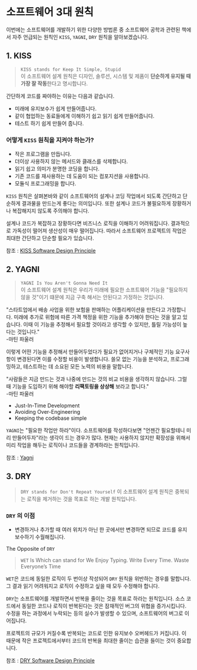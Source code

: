 # 소프트웨어 3대 원칙
이번에는 소프트웨어를 개발하기 위한 다양한 방법론 중 소프트웨어 공학과 관련된 책에서 
자주 언급되는 원칙인 `KISS`, `YAGNI`, `DRY` 원칙을 알아보겠습니다.

## 1. KISS
> `KISS stands for Keep It Simple, Stupid`    
> 이 소프트웨어 설계 원칙은 디자인, 솔루션, 시스템 및 제품이 **단순하게 유지될 때 가장 잘 작동**한다고 명시합니다.

간단하게 코드를 짜야하는 이유는 다음과 같습니다.
- 미래에 유지보수가 쉽게 만들어줍니다.
- 같이 협업하는 동료들에게 이해하기 쉽고 읽기 쉽게 만들어줍니다.
- 테스트 하기 쉽게 만들어 줍니다.

### 어떻게 `KISS` 원칙을 지켜야 하는가?
- 작은 프로그램을 만듭니다. 
- 더이상 사용하지 않는 메서드와 클래스를 삭제합니다.
- 읽기 쉽고 의미가 분명한 코딩을 합니다.
- 기존 코드를 재사용하는 데 도움이 되는 컴포지션을 사용합니다.
- 모듈식 프로그래밍을 합니다.

`KISS` 원칙은 살펴본바와 같이 소프트웨어의 설계나 코딩 작업에서 되도록 간단하고 단순하게
결과물을 만드는게 좋다는 의미입니다. 또한 설계나 코드가 불필요하게 장황하거나 복잡해지지 않도록 주의해야 합니다.

설계나 코드가 복잡하고 장황하다면 비즈니스 로직을 이해하기 어려워집니다. 결과적으로
가독성이 떨어져 생산성이 매우 떨어집니다. 따라서 소프트웨어 프로젝트의 작업은 최대한 간단하고 단순할 필요가 있습니다.

참조 : [KISS Software Design Principle](https://www.baeldung.com/cs/kiss-software-design-principle)
## 2. YAGNI
> `YAGNI Is You Aren't Gonna Need It`   
> 이 소프트웨어 설계 원칙은 우리가 미래에 필요한 소프트웨어 기능을 "필요하지 않을 것"이기 떄문에 지금 구축
> 해서는 안된다고 가정하는 것입니다.


"스타트업에서 배송 사업을 위한 보험을 판매하는 어플리케이션을 만든다고 가정합니다. 미래에 추가로 위험에 따른 가격
책정을 위한 기능을 추가해야 한다는 것을 알고 있습니다. 이때 이 기능을 추정해서 필요할 것이라고 생각할 수 있지만, 틀릴 가능성이 높다는 것입니다."   
-마틴 파울러

이렇게 어떤 기능을 추정해서 만들어두었다가 필요가 없어지거나 구체적인 기능 요구사항이 변경된다면 이를 수정할
비용이 발생합니다. 쓸모 없는 기능을 분석하고, 프로그래밍하고, 테스트하는 데 소요된 모든 노력의 비용을 말합니다.

"사람들은 지금 만드는 것과 나중에 만드는 것의 비교 비용을 생각하지 않습니다. 그럴 때 기능을 도입하기 위해 
해야할 **리팩토링을 상상해** 보라고 합니다."    
 -마틴 파울러

- Just-In-Time Development
- Avoiding Over-Engineering
- Keeping the codebase simple 

`YAGNI`는 "필요한 작업만 하라"이다. 소프트웨어를 작성하다보면 "언젠간 필요할테니 미리 만들어두자"라는 생각이 드는 경우가 많다.
현재는 사용하지 않지만 확장성을 위해서 미리 작업을 해두는 로직이나 코드들을 경계하라는 원칙입니다.


참조 : [Yagni](https://martinfowler.com/bliki/Yagni.html)
## 3. DRY
> `DRY stands for Don't Repeat Yourself`
> 이 소프트웨어 설계 원칙은 중복되는 로직을 제거하는 것을 목표로 하는 개발 원칙입니다.

### `DRY` 의 이점
- 변경하거나 추가할 때 여러 위치가 아닌 한 곳에서만 변경하면 되므로 코드를 유지보수하기 수월해집니다.

The Opposite of `DRY`   
>`WET` Is Which can stand for We Enjoy Typing. Write Every Time. Waste Everyone’s Time

`WET`은 코드에 동일한 로직이 두 번이상 작성되어 `DRY` 원칙을 위반하는 경우를 말합니다. 
그 결과 읽기 어려워지고 로직이 수정하고 싶을 때 모두 수정해야 합니다.

`DRY`는 소프트웨어를 개발하면서 반복을 줄이는 것을 목표로 하라는 원칙입니다.
소스 코드에서 동일한 코드나 로직이 반복된다는 것은 잠재적인 버그의 위협을 증가시킵니다. 수정을 하는 과정에서
누락되는 등의 실수가 발생할 수 있으며, 소프트웨어의 버그로 이어집니다. 

프로젝트의 규모가 커질수록 반복되는 코드로 인한 유지보수 오버헤드가 커집니다. 이 때문에 작은 프로젝트에서부터
코드의 반복을 최대한 줄이는 습관을 들이는 것이 중요합니다.

참조 : [DRY Software Design Principle](https://www.baeldung.com/cs/dry-software-design-principle)
